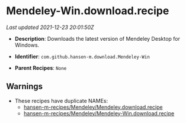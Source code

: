# Mendeley-Win.download.recipe

_Last updated 2021-12-23 20:01:50Z_

- **Description**: Downloads the latest version of Mendeley Desktop for Windows.

- **Identifier**: `com.github.hansen-m.download.Mendeley-Win`

- **Parent Recipes**: `None`


## Warnings

- These recipes have duplicate NAMEs:
    - [hansen-m-recipes/Mendeley/Mendeley.download.recipe](/autopkg-dupe-tracker/hansen-m-recipes/Mendeley/Mendeley.download.recipe)
    - [hansen-m-recipes/Mendeley/Mendeley-Win.download.recipe](/autopkg-dupe-tracker/hansen-m-recipes/Mendeley/Mendeley-Win.download.recipe)